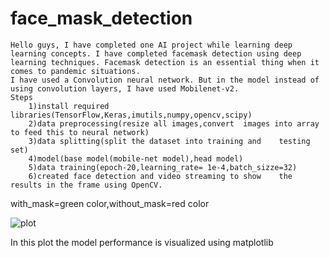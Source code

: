 # face_mask_detection

	Hello guys, I have completed one AI project while learning deep learning concepts. I have completed facemask detection using deep learning techniques. Facemask detection is an essential thing when it comes to pandemic situations.
	I have used a Convolution neural network. But in the model instead of using convolution layers, I have used Mobilenet-v2.
	Steps
		1)install required 	libraries(TensorFlow,Keras,imutils,numpy,opencv,scipy)
		2)data preprocessing(resize all images,convert 	images into array to feed this to neural network)
		3)data splitting(split the dataset into training and 	testing set)
		4)model(base model(mobile-net model),head model)
		5)data training(epoch-20,learning_rate=	1e-4,batch_sizze=32)
		6)created face detection and video streaming to show 	the results in the frame using OpenCV.
with_mask=green color,without_mask=red color


![plot](https://github.com/saran-06/face_mask_detection/assets/109670288/9a5347e8-f8cd-446a-90ac-cb1c71d6f357)

In this plot the model performance is visualized using matplotlib

